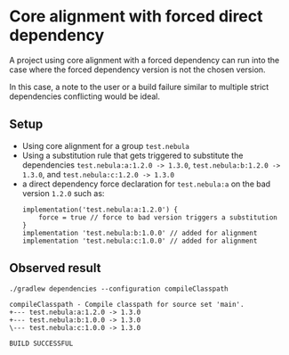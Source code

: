 # Core alignment with forced direct dependency

A project using core alignment with a forced dependency can run into the case where the forced dependency version is not the chosen version.

In this case, a note to the user or a build failure similar to multiple strict dependencies conflicting would be ideal.

## Setup

- Using core alignment for a group `test.nebula`
- Using a substitution rule that gets triggered to substitute the dependencies `test.nebula:a:1.2.0 -> 1.3.0`, `test.nebula:b:1.2.0 -> 1.3.0`, and `test.nebula:c:1.2.0 -> 1.3.0`
- a direct dependency force declaration for `test.nebula:a` on the bad version `1.2.0` such as:
    ```
    implementation('test.nebula:a:1.2.0') {
        force = true // force to bad version triggers a substitution
    }
    implementation 'test.nebula:b:1.0.0' // added for alignment
    implementation 'test.nebula:c:1.0.0' // added for alignment
    ```

## Observed result

```
./gradlew dependencies --configuration compileClasspath
```

```
compileClasspath - Compile classpath for source set 'main'.
+--- test.nebula:a:1.2.0 -> 1.3.0
+--- test.nebula:b:1.0.0 -> 1.3.0
\--- test.nebula:c:1.0.0 -> 1.3.0

BUILD SUCCESSFUL
```

